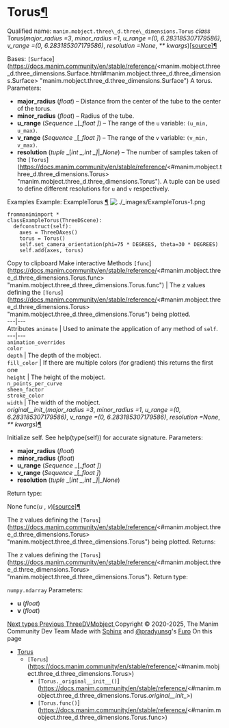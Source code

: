 # Torus[¶](https://docs.manim.community/en/stable/reference/<#torus> "Link to this heading")
Qualified name: `manim.mobject.three\_d.three\_dimensions.Torus`
_class_ Torus(_major_radius =3_, _minor_radius =1_, _u_range =(0, 6.283185307179586)_, _v_range =(0, 6.283185307179586)_, _resolution =None_, _** kwargs_)[[source]](https://docs.manim.community/en/stable/reference/<../_modules/manim/mobject/three_d/three_dimensions.html#Torus>)[¶](https://docs.manim.community/en/stable/reference/<#manim.mobject.three_d.three_dimensions.Torus> "Link to this definition")
    
Bases: `[Surface`](https://docs.manim.community/en/stable/reference/<manim.mobject.three_d.three_dimensions.Surface.html#manim.mobject.three_d.three_dimensions.Surface> "manim.mobject.three_d.three_dimensions.Surface")
A torus.
Parameters:
    
  * **major_radius** (_float_) – Distance from the center of the tube to the center of the torus.
  * **minor_radius** (_float_) – Radius of the tube.
  * **u_range** (_Sequence_ _[__float_ _]_) – The range of the `u` variable: `(u_min, u_max)`.
  * **v_range** (_Sequence_ _[__float_ _]_) – The range of the `v` variable: `(v_min, v_max)`.
  * **resolution** (_tuple_ _[__int_ _,__int_ _]__|__None_) – The number of samples taken of the `[Torus`](https://docs.manim.community/en/stable/reference/<#manim.mobject.three_d.three_dimensions.Torus> "manim.mobject.three_d.three_dimensions.Torus"). A tuple can be used to define different resolutions for `u` and `v` respectively.


Examples
Example: ExampleTorus [¶](https://docs.manim.community/en/stable/reference/<#exampletorus>)
![../_images/ExampleTorus-1.png](https://docs.manim.community/en/stable/_images/ExampleTorus-1.png)
```
frommanimimport *
classExampleTorus(ThreeDScene):
  defconstruct(self):
    axes = ThreeDAxes()
    torus = Torus()
    self.set_camera_orientation(phi=75 * DEGREES, theta=30 * DEGREES)
    self.add(axes, torus)

```
Copy to clipboard
Make interactive
Methods
`[func`](https://docs.manim.community/en/stable/reference/<#manim.mobject.three_d.three_dimensions.Torus.func> "manim.mobject.three_d.three_dimensions.Torus.func") | The z values defining the `[Torus`](https://docs.manim.community/en/stable/reference/<#manim.mobject.three_d.three_dimensions.Torus> "manim.mobject.three_d.three_dimensions.Torus") being plotted.  
---|---  
Attributes
`animate` | Used to animate the application of any method of `self`.  
---|---  
`animation_overrides`  
`color`  
`depth` | The depth of the mobject.  
`fill_color` | If there are multiple colors (for gradient) this returns the first one  
`height` | The height of the mobject.  
`n_points_per_curve`  
`sheen_factor`  
`stroke_color`  
`width` | The width of the mobject.  
_original__init__(_major_radius =3_, _minor_radius =1_, _u_range =(0, 6.283185307179586)_, _v_range =(0, 6.283185307179586)_, _resolution =None_, _** kwargs_)[¶](https://docs.manim.community/en/stable/reference/<#manim.mobject.three_d.three_dimensions.Torus._original__init__> "Link to this definition")
    
Initialize self. See help(type(self)) for accurate signature.
Parameters:
    
  * **major_radius** (_float_)
  * **minor_radius** (_float_)
  * **u_range** (_Sequence_ _[__float_ _]_)
  * **v_range** (_Sequence_ _[__float_ _]_)
  * **resolution** (_tuple_ _[__int_ _,__int_ _]__|__None_)


Return type:
    
None
func(_u_ , _v_)[[source]](https://docs.manim.community/en/stable/reference/<../_modules/manim/mobject/three_d/three_dimensions.html#Torus.func>)[¶](https://docs.manim.community/en/stable/reference/<#manim.mobject.three_d.three_dimensions.Torus.func> "Link to this definition")
    
The z values defining the `[Torus`](https://docs.manim.community/en/stable/reference/<#manim.mobject.three_d.three_dimensions.Torus> "manim.mobject.three_d.three_dimensions.Torus") being plotted.
Returns:
    
The z values defining the `[Torus`](https://docs.manim.community/en/stable/reference/<#manim.mobject.three_d.three_dimensions.Torus> "manim.mobject.three_d.three_dimensions.Torus").
Return type:
    
`numpy.ndarray`
Parameters:
    
  * **u** (_float_)
  * **v** (_float_)


[ Next types ](https://docs.manim.community/en/stable/reference/<manim.mobject.types.html>) [ Previous ThreeDVMobject ](https://docs.manim.community/en/stable/reference/<manim.mobject.three_d.three_dimensions.ThreeDVMobject.html>)
Copyright © 2020-2025, The Manim Community Dev Team 
Made with [Sphinx](https://docs.manim.community/en/stable/reference/<https:/www.sphinx-doc.org/>) and [@pradyunsg](https://docs.manim.community/en/stable/reference/<https:/pradyunsg.me>)'s [Furo](https://docs.manim.community/en/stable/reference/<https:/github.com/pradyunsg/furo>)
On this page 
  * [Torus](https://docs.manim.community/en/stable/reference/<#>)
    * `[Torus`](https://docs.manim.community/en/stable/reference/<#manim.mobject.three_d.three_dimensions.Torus>)
      * `[Torus._original__init__()`](https://docs.manim.community/en/stable/reference/<#manim.mobject.three_d.three_dimensions.Torus._original__init__>)
      * `[Torus.func()`](https://docs.manim.community/en/stable/reference/<#manim.mobject.three_d.three_dimensions.Torus.func>)


